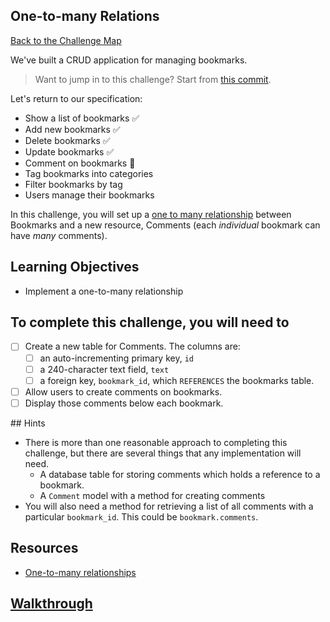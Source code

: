 ## One-to-many Relations

[Back to the Challenge Map](00_challenge_map.md#challenges)

We've built a CRUD application for managing bookmarks.

> Want to jump in to this challenge? Start from [this commit](https://github.com/sjmog/bookmark_manager/commit/58da0fff8056009c83c848a3eb21c757ae4017de).

Let's return to our specification:

* Show a list of bookmarks :white_check_mark:
* Add new bookmarks :white_check_mark:
* Delete bookmarks :white_check_mark:
* Update bookmarks :white_check_mark:
* Comment on bookmarks :construction:
* Tag bookmarks into categories
* Filter bookmarks by tag
* Users manage their bookmarks

In this challenge, you will set up a [one to many relationship](http://www.databaseprimer.com/pages/relationship_1tox/) between Bookmarks and a new resource, Comments (each _individual_ bookmark can have _many_ comments).

## Learning Objectives

* Implement a one-to-many relationship

## To complete this challenge, you will need to

- [ ] Create a new table for Comments. The columns are:
  - [ ] an auto-incrementing primary key, `id`
  - [ ] a 240-character text field, `text`
  - [ ] a foreign key, `bookmark_id`, which `REFERENCES` the bookmarks table.
- [ ] Allow users to create comments on bookmarks.
- [ ] Display those comments below each bookmark.

## Hints
- There is more than one reasonable approach to completing this challenge, but there are several things that any implementation will need.
  - A database table for storing comments which holds a reference to a bookmark.
  - A `Comment` model with a method for creating comments
- You will also need a method for retrieving a list of all comments with a particular `bookmark_id`.  This could be `bookmark.comments`.

## Resources

* [One-to-many relationships](http://www.databaseprimer.com/pages/relationship_1tox/)

## [Walkthrough](walkthroughs/13.md)
